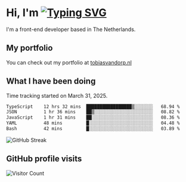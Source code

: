 # Hi, I'm [![Typing SVG](https://readme-typing-svg.demolab.com?font=Fira+Code&pause=1000&width=435&lines=tobiasvdorp)](https://git.io/typing-svg)

I'm a front-end developer based in The Netherlands.

## My portfolio

You can check out my portfolio at [tobiasvandorp.nl](https://www.tobiasvandorp.nl/)

## What I have been doing

Time tracking started on March 31, 2025.

<!--START_SECTION:waka-->

```txt
TypeScript    12 hrs 32 mins  █████████████████▒░░░░░░░   68.94 %
JSON          1 hr 36 mins    ██▒░░░░░░░░░░░░░░░░░░░░░░   08.82 %
JavaScript    1 hr 31 mins    ██░░░░░░░░░░░░░░░░░░░░░░░   08.36 %
YAML          48 mins         █░░░░░░░░░░░░░░░░░░░░░░░░   04.48 %
Bash          42 mins         █░░░░░░░░░░░░░░░░░░░░░░░░   03.89 %
```

<!--END_SECTION:waka-->

![GitHub Streak](https://streak-stats.demolab.com?user=tobiasvdorp&theme=dark&hide_border=true&mode=weekly&background=36%2C6400A6%2C000000)

## GitHub profile visits

![Visitor Count](https://profile-counter.glitch.me/tobiasvdorp/count.svg)
